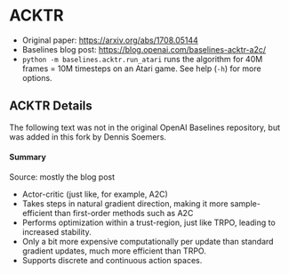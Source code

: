 # ACKTR

- Original paper: https://arxiv.org/abs/1708.05144
- Baselines blog post: https://blog.openai.com/baselines-acktr-a2c/
- `python -m baselines.acktr.run_atari` runs the algorithm for 40M frames = 10M timesteps on an Atari game. See help (`-h`) for more options.

## ACKTR Details

The following text was not in the original OpenAI Baselines repository, but was added in this fork by Dennis Soemers.

#### Summary

Source: mostly the blog post

- Actor-critic (just like, for example, A2C)
- Takes steps in natural gradient direction, making it more sample-efficient than first-order methods such as A2C
- Performs optimization within a trust-region, just like TRPO, leading to increased stability.
- Only a bit more expensive computationally per update than standard gradient updates, much more efficient than TRPO.
- Supports discrete and continuous action spaces.
